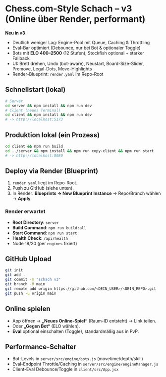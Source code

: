 # Chess.com-Style Schach – v3 (Online über Render, performant)

**Neu in v3**
- Deutlich weniger Lag: Engine-Pool mit Queue, Caching & Throttling
- Eval-Bar optimiert (Debounce, nur bei Bot & optionaler Toggle)
- Bots mit **ELO 400–2500** (12 Stufen), Stockfish optional + starker Fallback
- UI: Brett drehen, Undo (bot-aware), Neustart, Board-Size-Slider, Premove, Legal-Dots, Move-Highlights
- Render-Blueprint: `render.yaml` im Repo-Root

## Schnellstart (lokal)
```bash
# Server
cd server && npm install && npm run dev
# Client (neues Terminal)
cd client && npm install && npm run dev
# -> http://localhost:5173
```

## Produktion lokal (ein Prozess)
```bash
cd client && npm run build
cd ../server && npm install && npm run copy-client && npm run start
# -> http://localhost:8080
```

## Deploy via Render (Blueprint)
1. `render.yaml` liegt im Repo-Root.  
2. Push zu GitHub (siehe unten).  
3. In Render: **Blueprints → New Blueprint Instance** → Repo/Branch wählen → **Apply**.

### Render erwartet
- **Root Directory**: `server`
- **Build Command**: `npm run build:all`
- **Start Command**: `npm run start`
- **Health Check**: `/api/health`
- Node 18/20 (per `engines` fixiert)

## GitHub Upload
```bash
git init
git add .
git commit -m "schach v3"
git branch -M main
git remote add origin https://github.com/<DEIN_USER>/<DEIN_REPO>.git
git push -u origin main
```

## Online spielen
- App öffnen → **„Neues Online-Spiel“** (Raum-ID entsteht) → Link teilen.  
- Oder **„Gegen Bot“** (ELO wählen).  
- **Eval** optional einschalten (Toggle), standardmäßig aus in PvP.

## Performance-Schalter
- Bot-Levels in `server/src/engine/bots.js` (movetime/depth/skill)
- Eval-Endpoint Throttle/Caching in `server/src/engine/engineManager.js`
- Client-Eval Debounce/Toggle in `client/src/App.jsx`
